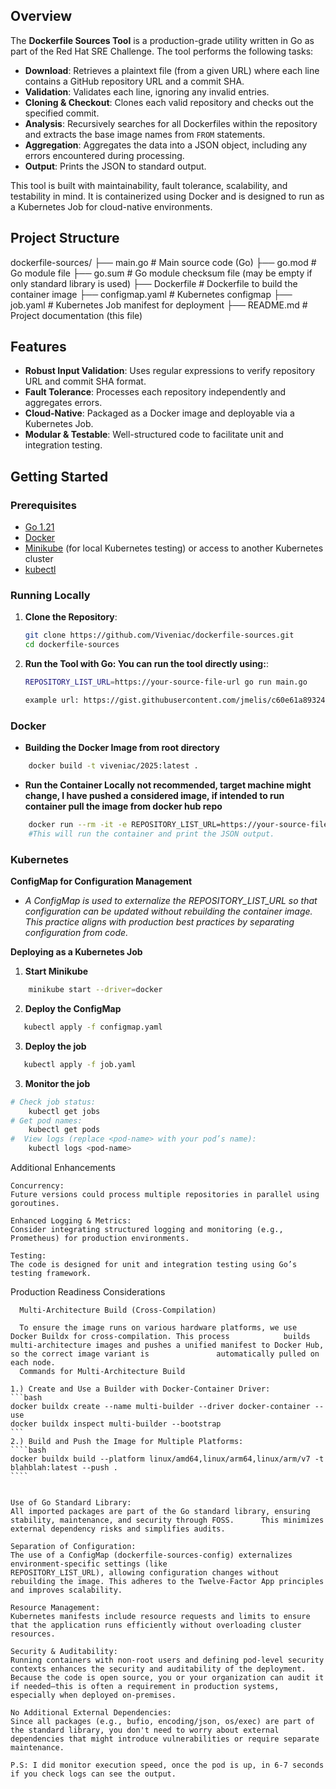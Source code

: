## Overview

The **Dockerfile Sources Tool** is a production-grade utility written in Go as part of the Red Hat SRE Challenge. The tool performs the following tasks:

- **Download**: Retrieves a plaintext file (from a given URL) where each line contains a GitHub repository URL and a commit SHA.
- **Validation**: Validates each line, ignoring any invalid entries.
- **Cloning & Checkout**: Clones each valid repository and checks out the specified commit.
- **Analysis**: Recursively searches for all Dockerfiles within the repository and extracts the base image names from `FROM` statements.
- **Aggregation**: Aggregates the data into a JSON object, including any errors encountered during processing.
- **Output**: Prints the JSON to standard output.

This tool is built with maintainability, fault tolerance, scalability, and testability in mind. It is containerized using Docker and is designed to run as a Kubernetes Job for cloud-native environments.

## Project Structure
dockerfile-sources/ ├── main.go # Main source code (Go) ├── go.mod # Go module file ├── go.sum # Go module checksum file (may be empty if only standard library is used) ├── Dockerfile # Dockerfile to build the container image ├── configmap.yaml # Kubernetes configmap ├── job.yaml # Kubernetes Job manifest for deployment ├── README.md # Project documentation (this file) 


## Features

- **Robust Input Validation**: Uses regular expressions to verify repository URL and commit SHA format.
- **Fault Tolerance**: Processes each repository independently and aggregates errors.
- **Cloud-Native**: Packaged as a Docker image and deployable via a Kubernetes Job.
- **Modular & Testable**: Well-structured code to facilitate unit and integration testing.

## Getting Started

### Prerequisites

- [Go 1.21](https://golang.org/dl/)
- [Docker](https://www.docker.com/)
- [Minikube](https://minikube.sigs.k8s.io/docs/start/) (for local Kubernetes testing) or access to another Kubernetes cluster
- [kubectl](https://kubernetes.io/docs/tasks/tools/)

### Running Locally

1. **Clone the Repository**:
   ```bash
   git clone https://github.com/Viveniac/dockerfile-sources.git
   cd dockerfile-sources

2. **Run the Tool with Go: You can run the tool directly using:**:
    ```bash
    REPOSITORY_LIST_URL=https://your-source-file-url go run main.go

    example url: https://gist.githubusercontent.com/jmelis/c60e61a893248244dc4fa12b946585c4/raw/25d39f67f2405330a6314cad64fac423a171162c/sources.txt

### Docker

- **Building the Docker Image from root directory**
```bash
    docker build -t viveniac/2025:latest .
```
- **Run the Container Locally not recommended, target machine might change, I have pushed a considered image, if intended to run container pull the image from docker hub repo**
```bash
    docker run --rm -it -e REPOSITORY_LIST_URL=https://your-source-file-url viveniac/2025:latest
    #This will run the container and print the JSON output.
```

### Kubernetes

**ConfigMap for Configuration Management**
 - *A ConfigMap is used to externalize the REPOSITORY_LIST_URL so that configuration can be updated without rebuilding the container image. This practice aligns with production best practices by separating configuration from code.*

**Deploying as a Kubernetes Job**
1. **Start Minikube**
```bash
    minikube start --driver=docker
```
2. **Deploy the ConfigMap**
```bash
   kubectl apply -f configmap.yaml
```
3. **Deploy the job**
```bash
   kubectl apply -f job.yaml
```
3. **Monitor the job**
```bash
# Check job status:
    kubectl get jobs
# Get pod names:
    kubectl get pods
#  View logs (replace <pod-name> with your pod’s name):
    kubectl logs <pod-name>
```

Additional Enhancements

    Concurrency:
    Future versions could process multiple repositories in parallel using goroutines.

    Enhanced Logging & Metrics:
    Consider integrating structured logging and monitoring (e.g., Prometheus) for production environments.

    Testing:
    The code is designed for unit and integration testing using Go’s testing framework.

Production Readiness Considerations

      Multi-Architecture Build (Cross-Compilation)

      To ensure the image runs on various hardware platforms, we use Docker Buildx for cross-compilation. This process            builds multi-architecture images and pushes a unified manifest to Docker Hub, so the correct image variant is               automatically pulled on each node.
      Commands for Multi-Architecture Build

    1.) Create and Use a Builder with Docker-Container Driver:
    ```bash
    docker buildx create --name multi-builder --driver docker-container --use
    docker buildx inspect multi-builder --bootstrap
    ```
    2.) Build and Push the Image for Multiple Platforms:
    ````bash
    docker buildx build --platform linux/amd64,linux/arm64,linux/arm/v7 -t blahblah:latest --push .
    ````


    Use of Go Standard Library:
    All imported packages are part of the Go standard library, ensuring stability, maintenance, and security through FOSS.      This minimizes external dependency risks and simplifies audits.

    Separation of Configuration:
    The use of a ConfigMap (dockerfile-sources-config) externalizes environment-specific settings (like                   REPOSITORY_LIST_URL), allowing configuration changes without rebuilding the image. This adheres to the Twelve-Factor App principles and improves scalability.

    Resource Management:
    Kubernetes manifests include resource requests and limits to ensure that the application runs efficiently without overloading cluster resources.

    Security & Auditability:
    Running containers with non-root users and defining pod-level security contexts enhances the security and auditability of the deployment. Because the code is open source, you or your organization can audit it if needed—this is often a requirement in production systems, especially when deployed on-premises.

    No Additional External Dependencies:
    Since all packages (e.g., bufio, encoding/json, os/exec) are part of the standard library, you don't need to worry about external dependencies that might introduce vulnerabilities or require separate maintenance.

    P.S: I did monitor execution speed, once the pod is up, in 6-7 seconds if you check logs can see the output.





